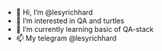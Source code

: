 - 👋 Hi, I’m @lesyrichhard
- 👀 I’m interested in QA and turtles
- 🌱 I’m currently learning basic of QA-stack
- 📫 My telegram @lesyrichhard


